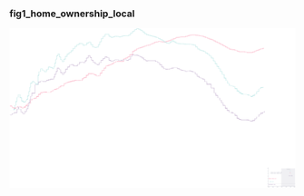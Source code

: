 ### fig1_home_ownership_local
!["fig1_home_ownership_local"](visualisation/fig1_home_ownership_local.png "fig1_home_ownership_local")

